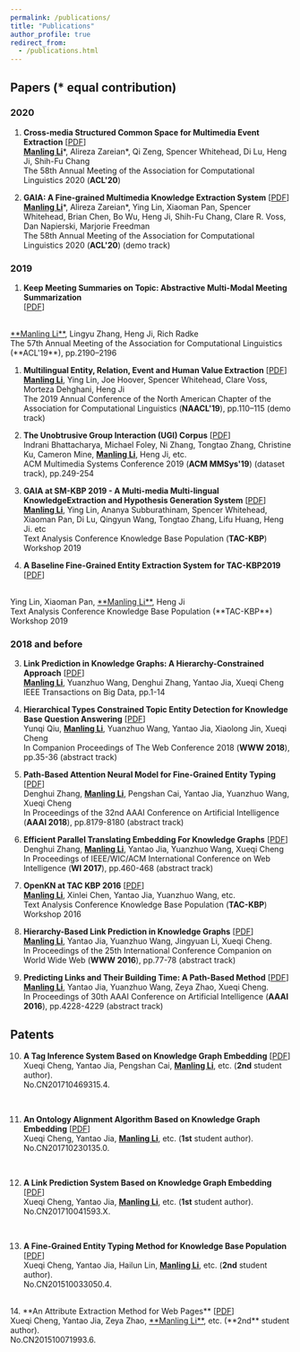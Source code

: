 ```yaml
---
permalink: /publications/
title: "Publications"
author_profile: true
redirect_from: 
  - /publications.html
---
```



<!-- You can also find my publications on <a href="https://scholar.google.com/citations?user=6U4SXnUAAAAJ&hl=en">my Google Scholar profile</a>. -->


## Papers (* equal contribution)

### 2020

1. **Cross-media Structured Common Space for Multimedia Event Extraction** [<a href='https://blender.cs.illinois.edu/paper/multimediaspace2020.pdf'>PDF</a>] <br>
<ins>**Manling Li**</ins>\*, Alireza Zareian\*, Qi Zeng, Spencer Whitehead, Di Lu, Heng Ji, Shih-Fu Chang <br>
The 58th Annual Meeting of the Association for Computational Linguistics 2020 (**ACL'20**) <br>

1. **GAIA: A Fine-grained Multimedia Knowledge Extraction System** [<a href='https://blender.cs.illinois.edu/paper/aidaacl2020demo.pdf'>PDF</a>] <br>
<ins>**Manling Li**</ins>\*, Alireza Zareian\*, Ying Lin, Xiaoman Pan, Spencer Whitehead, Brian Chen, Bo Wu, Heng Ji, Shih-Fu Chang, Clare R. Voss,  Dan Napierski, Marjorie Freedman <br>
The 58th Annual Meeting of the Association for Computational Linguistics 2020 (**ACL'20**) (demo track) <br>

### 2019

1. **Keep Meeting Summaries on Topic: Abstractive Multi-Modal Meeting Summarization**  
[<a href='docs/multimediasummarization2019.pdf'>PDF</a>]
<br>
<ins>**Manling Li**</ins>, Lingyu Zhang, Heng Ji, Rich Radke <br>
The 57th Annual Meeting of the Association for Computational Linguistics (**ACL'19**), pp.2190–2196 <br>

1. **Multilingual Entity, Relation, Event and Human Value Extraction**  [<a href='docs/HTETD.pdf'>PDF</a>] <br>
<ins>**Manling Li**</ins>, Ying Lin, Joe Hoover, Spencer Whitehead, Clare Voss, Morteza Dehghani, Heng Ji <br>
The 2019 Annual Conference of the North American Chapter of the Association for Computational Linguistics
 (**NAACL'19**), pp.110–115 (demo track) <br>

2. **The Unobtrusive Group Interaction (UGI) Corpus** [<a href='docs/UGI.pdf'>PDF</a>]  <br>
Indrani Bhattacharya, Michael Foley, Ni Zhang, Tongtao Zhang, Christine Ku, Cameron Mine, <ins>**Manling Li**</ins>, Heng Ji, etc. <br>
ACM Multimedia Systems Conference 2019 (**ACM MMSys'19**) (dataset track), pp.249-254  <br>

1. **GAIA at SM-KBP 2019 - A Multi-media Multi-lingual KnowledgeExtraction and Hypothesis Generation System** [<a href='docs/GAIA2019.pdf'>PDF</a>] <br>
<ins>**Manling Li**</ins>, Ying Lin, Ananya Subburathinam, Spencer Whitehead, Xiaoman Pan, Di Lu, Qingyun Wang, Tongtao Zhang, Lifu Huang, Heng Ji. etc <br>
Text Analysis Conference Knowledge Base Population (**TAC-KBP**) Workshop 2019 <br>

1. **A Baseline Fine-Grained Entity Extraction System for TAC-KBP2019**  [<a href='docs/UIUC_TAC_KBP2019_Fine_Grained_Entity_Extraction_System.pdf'>PDF</a>]
<br>
Ying Lin, Xiaoman Pan, <ins>**Manling Li**</ins>, Heng Ji<br>
Text Analysis Conference Knowledge Base Population (**TAC-KBP**) Workshop 2019 <br>


### 2018 and before

<!-- 2. **GAIA - A Multi-media Multi-lingual Knowledge Extraction and Hypothesis Generation System**  [<a href='docs/GAIA.pdf'>PDF</a>] <br>
Tongtao Zhang, Ananya Subburathinam, Ge Shi, Lifu Huang, Di Lu, Xiaoman Pan, <ins>**Manling Li**</ins>, Boliang Zhang, Qingyun Wang, Spencer Whitehead, Heng Ji, etc. <br>
Text Analysis Conference Knowledge Base Population (**TAC-KBP**) Workshop 2018  <br>  --> 

3. **Link Prediction in Knowledge Graphs: A Hierarchy-Constrained Approach**  [<a href='docs/TBD-2017-02-0077.pdf'>PDF</a>] <br>
<ins>**Manling Li**</ins>, Yuanzhuo Wang, Denghui Zhang, Yantao Jia, Xueqi Cheng <br>
IEEE Transactions on Big Data, pp.1-14 <br>
<!-- Special Issue on "Knowledge Graphs: Techniques and Applications" (under 2nd review)  --> 

4. **Hierarchical Types Constrained Topic Entity Detection for Knowledge Base Question Answering**  [<a href='docs/HTETD.pdf'>PDF</a>] <br>
Yunqi Qiu, <ins>**Manling Li**</ins>, Yuanzhuo Wang, Yantao Jia, Xiaolong Jin, Xueqi Cheng <br>
In Companion Proceedings of The Web Conference 2018 (**WWW 2018**), pp.35-36  (abstract track) <br>


5. **Path-Based Attention Neural Model for Fine-Grained Entity Typing**  [<a href='docs/PAN.pdf'>PDF</a>] <br>
Denghui Zhang, <ins>**Manling Li**</ins>, Pengshan Cai, Yantao Jia,  Yuanzhuo Wang, Xueqi Cheng <br>
In Proceedings of the 32nd AAAI Conference on Artificial Intelligence (**AAAI 2018**), pp.8179-8180 (abstract track) <br>


6. **Efficient Parallel Translating Embedding For Knowledge Graphs**  [<a href='docs/ParTransX.pdf'>PDF</a>] <br>
Denghui Zhang, <ins>**Manling Li**</ins>, Yantao Jia, Yuanzhuo Wang, Xueqi Cheng <br>
In Proceedings of IEEE/WIC/ACM International Conference on Web Intelligence (**WI 2017**), pp.460-468 (abstract track)<br>

7. **OpenKN at TAC KBP 2016** [<a href='docs/TAC2016_ICTCAS_OKN.pdf'>PDF</a>] <br>
<ins>**Manling Li**</ins>, Xinlei Chen, Yantao Jia, Yuanzhuo Wang, etc. <br> 
Text Analysis Conference Knowledge Base Population (**TAC-KBP**) Workshop 2016 <br>
<!-- (Cold Start Entity Discovery and Linking: ranked **2nd** out of 7 teams, where in Entity Discovery, ranked **1st** out of 7 teams, and **4** measures ranked **1st** among 6 measures; Cold Start Slot Filling: ranked 9th out of 19 teams)  <br>
-->

8. **Hierarchy-Based Link Prediction in Knowledge Graphs** [<a href='docs/hTransA.pdf'>PDF</a>] <br>
<ins>**Manling Li**</ins>, Yantao Jia, Yuanzhuo Wang, Jingyuan Li, Xueqi Cheng. <br> 
In Proceedings of the 25th International Conference Companion on World Wide Web (**WWW 2016**), pp.77-78 (abstract track) <br>


9. **Predicting Links and Their Building Time: A Path-Based Method** [<a href='docs/TDLP.pdf'>PDF</a>] <br>
<ins>**Manling Li**</ins>, Yantao Jia, Yuanzhuo Wang, Zeya Zhao, Xueqi Cheng. <br>
In Proceedings of 30th AAAI Conference on Artificial Intelligence (**AAAI 2016**), pp.4228-4229 (abstract track) <br>



## Patents
10. **A Tag Inference System Based on Knowledge Graph Embedding** [<a href='docs/CN107391577A.pdf'>PDF</a>] <br>
Xueqi Cheng, Yantao Jia, Pengshan Cai, <ins>**Manling Li**</ins>, etc. (**2nd** student author).<br>
No.CN201710469315.4.
<br>
<!-- [<a href='taginfer.html'>Detail</a>]<br> -->

11. **An Ontology Alignment Algorithm Based on Knowledge Graph Embedding**  [<a href='docs/CN108694201A.pdf'>PDF</a>] <br>
Xueqi Cheng, Yantao Jia, <ins>**Manling Li**</ins>, etc. (**1st** student author).<br>
No.CN201710230135.0.
<!-- [<a href='ontologyalignment.html'>Detail</a>]<br> -->
<br/>

12. **A Link Prediction System Based on Knowledge Graph Embedding** [<a href='docs/CN106909622A.pdf'>PDF</a>] <br>
Xueqi Cheng, Yantao Jia, <ins>**Manling Li**</ins>, etc. (**1st** student author).<br>
No.CN201710041593.X.
<br>
<!-- [<a href='PTransA.html'>Detail</a>]<br> -->

13. **A Fine-Grained Entity Typing Method for Knowledge Base Population** [<a href='docs/CN104615687B.pdf'>PDF</a>] <br>
Xueqi Cheng, Yantao Jia, Hailun Lin, <ins>**Manling Li**</ins>, etc. (**2nd** student author).<br>
No.CN201510033050.4.
<!-- [<a href='classification'>Detail</a>]<br> -->
<br/>
14. **An Attribute Extraction Method for Web Pages**  [<a href='docs/CN104636466A.pdf'>PDF</a>] <br>
Xueqi Cheng, Yantao Jia, Zeya Zhao, <ins>**Manling Li**</ins>, etc. (**2nd** student author).<br>
No.CN201510071993.6.
<!-- [<a href='attrextr.html'>Detail</a>]<br> -->